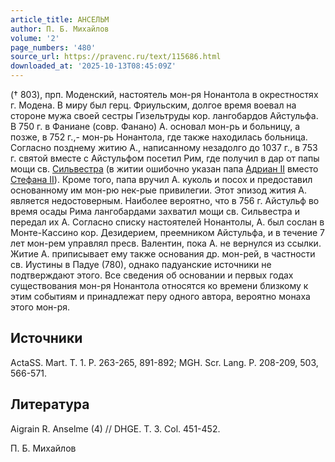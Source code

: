 ```yaml
---
article_title: АНСЕЛЬМ
author: П. Б. Михайлов
volume: '2'
page_numbers: '480'
source_url: https://pravenc.ru/text/115686.html
downloaded_at: '2025-10-13T08:45:09Z'
---
```


(† 803), прп. Моденский, настоятель мон-ря Нонантола в окрестностях г. Модена. В миру был герц. Фриульским, долгое время воевал на стороне мужа своей сестры Гизельтруды кор. лангобардов Айстульфа. В 750 г. в Фаниане (совр. Фанано) А. основал мон-рь и больницу, а позже, в 752 г.,- мон-рь Нонантола, где также находилась больница. Согласно позднему житию А., написанному незадолго до 1037 г., в 753 г. святой вместе с Айстульфом посетил Рим, где получил в дар от папы мощи св. [Сильвестра](https://pravenc.ru/text/Сильвестра.html) (в житии ошибочно указан папа [Адриан II](<https://pravenc.ru/text/Адриан II.html>) вместо [Стефана II](<https://pravenc.ru/text/Стефан II.html>)). Кроме того, папа вручил А. куколь и посох и предоставил основанному им мон-рю нек-рые привилегии. Этот эпизод жития А. является недостоверным. Наиболее вероятно, что в 756 г. Айстульф во время осады Рима лангобардами захватил мощи св. Сильвестра и передал их А. Согласно списку настоятелей Нонантолы, А. был сослан в Монте-Кассино кор. Дезидерием, преемником Айстульфа, и в течение 7 лет мон-рем управлял пресв. Валентин, пока А. не вернулся из ссылки. Житие А. приписывает ему также основания др. мон-рей, в частности св. Иустины в Падуе (780), однако падуанские источники не подтверждают этого. Все сведения об основании и первых годах существования мон-ря Нонантола относятся ко времени близкому к этим событиям и принадлежат перу одного автора, вероятно монаха этого мон-ря.

## Источники

ActaSS. Mart. T. 1. P. 263-265, 891-892; MGH. Scr. Lang. P. 208-209, 503, 566-571.

## Литература

Aigrain R. Anselme (4) // DHGE. T. 3. Col. 451-452.

П. Б. Михайлов
